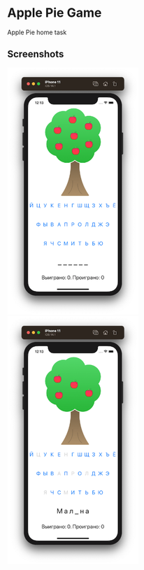 # Apple Pie Game
Apple Pie home task
## Screenshots
<img src="./Screenshots/Screenshot_1.png" width="300"><img src="./Screenshots/Screenshot_2.png" width="300">
